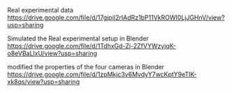 Real experimental data
https://drive.google.com/file/d/17gjpiI2rIAdRz1bP11VkROWI0LjJGHnV/view?usp=sharing

Simulated the Real experimental setup in Blender
https://drive.google.com/file/d/1TdhxGd-Zj-2ZfVYWzyjqK-o8eVBaLlxU/view?usp=sharing

modified the properties of the four cameras in Blender
https://drive.google.com/file/d/1zpMkjc3v6MvdyY7wcKptY9eTIK-xk8qs/view?usp=sharing
